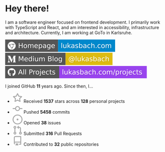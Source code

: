 # Hey there!

I am a software engineer focused on frontend development. I primarily work with TypeScript and React, and am interested in accessibility, infrastructure and architecture. Currently, I am working at GoTo in Karlsruhe.

[![Homepage](./icons/homepage.svg)](https://lukasbach.com)
[![Medium Blog](./icons/medium.svg)](https://medium.com/@lukasbach)
[![My Projects](./icons/projects.svg)](https://lukasbach.com/projects)

I joined GitHub **11** years ago. Since then, I...

- ![](./icons/star.svg) Received **1537** stars across **128** personal projects
- ![](./icons/commit.svg) Pushed **5458** commits
- ![](./icons/issues.svg) Opened **38** issues
- ![](./icons/pr.svg) Submitted **316** Pull Requests
- ![](./icons/repo.svg) Contributed to **32** public repositories
